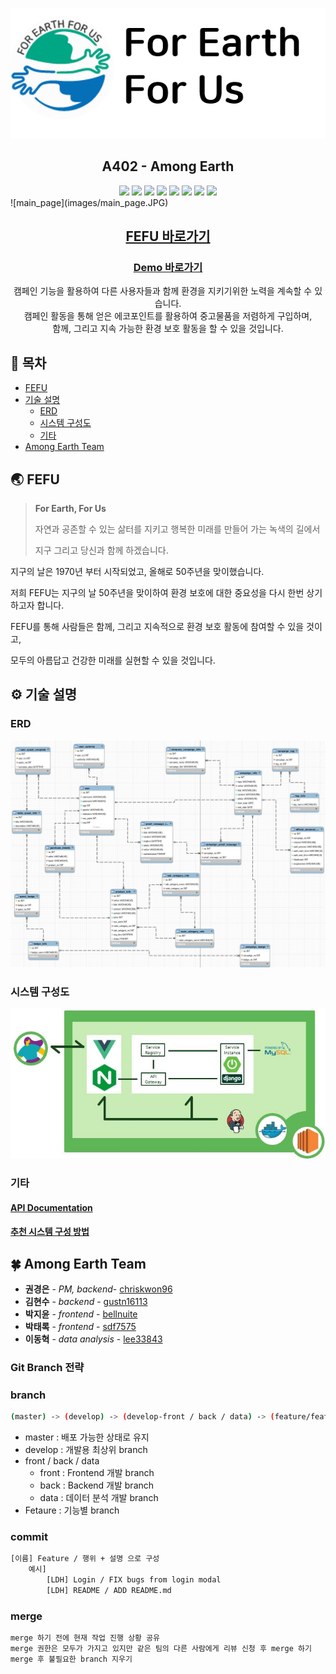 ![logo](images/FEFU.png)

<center><h2>A402 - Among Earth</h2></center>

<center>
    <img src="https://img.shields.io/badge/platform-web-green">
    <img src="https://img.shields.io/static/v1.svg?label=&message=Vue&style=flat-square&logo=Vue.js&logoColor=white&color=42b883">
    <img src="https://img.shields.io/badge/framework-spring boot-blue">
    <img src="https://img.shields.io/badge/framework-django-green">
    <img src="https://img.shields.io/badge/database-MariaDB-9cf">
    <img src="https://img.shields.io/badge/server-AWS-yellow">
    <img src="https://img.shields.io/badge/language-python%2C java%2C javascript-yellowgreen">
    <img src="https://img.shields.io/badge/swagger-valid-brightgreen">
</center>
![main_page](images/main_page.JPG)

<center><a href="http://j3a402.p.ssafy.io/"><h2>FEFU 바로가기</h2></a></center>

<center><a href="document/DEMO.md"><h3>Demo 바로가기</h3></a></center>

<center>
    캠페인 기능을 활용하여 다른 사용자들과 함께 환경을 지키기위한 노력을 계속할 수 있습니다.<br>
    캠페인 활동을 통해 얻은 에코포인트를 활용하여 중고물품을 저렴하게 구입하며,<br>
    함께, 그리고 지속 가능한 환경 보호 활동을 할 수 있을 것입니다.
</center>



## :book: 목차

- [FEFU](#:earth_asia:-FEFU)
- [기술 설명](#:gear:-기술-설명)
	- [ERD](#ERD)
	- [시스템 구성도](#시스템-구성도)
	- [기타](#기타)
- [Among Earth Team](#🍀-Among-Earth-Team)



## :earth_asia: FEFU

> **For Earth, For Us**
>
> 자연과 공존할 수 있는 삶터를 지키고 행복한 미래를 만들어 가는 녹색의 길에서
>
> 지구 그리고 당신과 함께 하겠습니다.

지구의 날은 1970년 부터 시작되었고, 올해로 50주년을 맞이했습니다.

저희 FEFU는 지구의 날 50주년을 맞이하여 환경 보호에 대한 중요성을 다시 한번 상기하고자 합니다.

FEFU를 통해 사람들은 함께, 그리고 지속적으로 환경 보호 활동에 참여할 수 있을 것이고,

모두의 아름답고 건강한 미래를 실현할 수 있을 것입니다.  



## :gear: 기술 설명
### ERD

![ERD](images/ERD.png)




### 시스템 구성도

![Tech_Flow](images/Tech_Flow.JPG)



### 기타

#### [API Documentation](document/REST_API_document.md)

#### [추천 시스템 구성 방법](document/recommendation.md)





## 🍀 Among Earth Team

* **권경은** - *PM, backend*- [chriskwon96](https://lab.ssafy.com/chriskwon96)
* **김현수** - *backend* - [gustn16113](https://lab.ssafy.com/gustn16113)
* **박지윤** - *frontend* - [bellnuite](https://lab.ssafy.com/bellnuite)
* **박태록** - *frontend* - [sdf7575](https://lab.ssafy.com/sdf7575)
* **이동혁** - *data analysis* - [lee33843](https://lab.ssafy.com/lee33843)



### Git Branch 전략

### branch

```bash
(master) -> (develop) -> (develop-front / back / data) -> (feature/feature명)
```

* master : 배포 가능한 상태로 유지
* develop : 개발용 최상위 branch
* front / back / data
    * front : Frontend 개발 branch
    * back : Backend 개발 branch
    * data : 데이터 분석 개발 branch
* Fetaure : 기능별 branch

### commit

```bash
[이름] Feature / 행위 + 설명 으로 구성
    예시]
        [LDH] Login / FIX bugs from login modal
        [LDH] README / ADD README.md
```

### merge

```bash
merge 하기 전에 현재 작업 진행 상황 공유
merge 권한은 모두가 가지고 있지만 같은 팀의 다른 사람에게 리뷰 신청 후 merge 하기
merge 후 불필요한 branch 지우기
```

